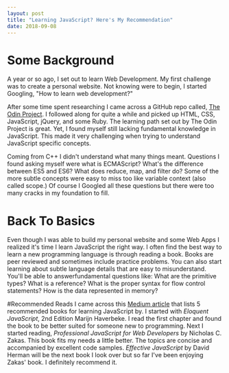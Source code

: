 ```yaml
---
layout: post
title: "Learning JavaScript? Here's My Recommendation"
date: 2018-09-08
---
```


# Some Background
A year or so ago, I set out to learn Web Development. My first challenge was to create a personal website. Not knowing were to begin, I started Googling, "How to learn web development?"

After some time spent researching I came across a GitHub repo called, [The Odin Project](https://www.theodinproject.com/). I followed along for quite a while and picked up HTML, CSS, JavaScript, jQuery, and some Ruby. The learning path set out by The Odin Project is great. Yet, I found myself still lacking fundamental knowledge in JavaScript. This made it very challenging when trying to understand JavaScript specific concepts.

Coming from C++ I didn't understand what many things meant. Questions I found asking myself were what is ECMAScript? What's the difference between ES5 and ES6? What does reduce, map, and filter do? Some of the more subtle concepts were easy to miss too like variable context (also called scope.) Of course I Googled all these questions but there were too many cracks in my foundation to fill.

# Back To Basics
Even though I was able to build my personal website and some Web Apps I realized it's time I learn JavaScript the right way. I often find the best way to learn a new programming language is through reading a book. Books are peer reviewed and sometimes include practice problems. You can also start learning about subtle language details that are easy to misunderstand. You'll be able to answerfundamental questions like: What are the primitive types? What is a reference? What is the proper syntax for flow control statements? How is the data represented in memory?

#Recommended Reads
I came across this [Medium article](https://medium.com/@yusufbekalimatov/best-books-to-learn-javascript-in-2018-e4fb1369d1b5) that lists 5 recommended books for learning JavaScript by. I started with *Eloquent JavaScript*, 2nd Edition Marijn Haverbeke. I read the first chapter and found the book to be better suited for someone new to programming. Next I started reading, *Professional JavaScript for Web Developers* by Nicholas C. Zakas. This book fits my needs a little better. The topics are concise and accompanied by excellent code samples. *Effective JavaScript* by David Herman will be the next book I look over but so far I've been enjoying Zakas' book. I definitely recommend it.
